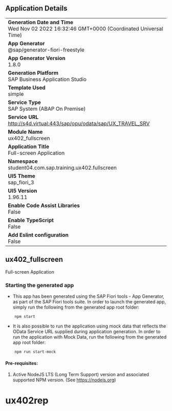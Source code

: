 ## Application Details
|               |
| ------------- |
|**Generation Date and Time**<br>Wed Nov 02 2022 16:32:46 GMT+0000 (Coordinated Universal Time)|
|**App Generator**<br>@sap/generator-fiori-freestyle|
|**App Generator Version**<br>1.8.0|
|**Generation Platform**<br>SAP Business Application Studio|
|**Template Used**<br>simple|
|**Service Type**<br>SAP System (ABAP On Premise)|
|**Service URL**<br>http://s4d.virtual:443/sap/opu/odata/sap/UX_TRAVEL_SRV
|**Module Name**<br>ux402_fullscreen|
|**Application Title**<br>Full-screen Application|
|**Namespace**<br>student04.com.sap.training.ux402.fullscreen|
|**UI5 Theme**<br>sap_fiori_3|
|**UI5 Version**<br>1.96.11|
|**Enable Code Assist Libraries**<br>False|
|**Enable TypeScript**<br>False|
|**Add Eslint configuration**<br>False|

## ux402_fullscreen

Full-screen Application

### Starting the generated app

-   This app has been generated using the SAP Fiori tools - App Generator, as part of the SAP Fiori tools suite.  In order to launch the generated app, simply run the following from the generated app root folder:

```
    npm start
```

- It is also possible to run the application using mock data that reflects the OData Service URL supplied during application generation.  In order to run the application with Mock Data, run the following from the generated app root folder:

```
    npm run start-mock
```

#### Pre-requisites:

1. Active NodeJS LTS (Long Term Support) version and associated supported NPM version.  (See https://nodejs.org)


# ux402rep
